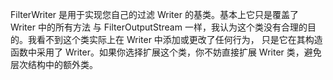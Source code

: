 FilterWriter 是用于实现您自己的过滤 Writer 的基类。基本上它只是覆盖了 Writer 中的所有方法
与 FilterOutputStream 一样，我认为这个类没有合理的目的。我看不到这个类实际上在 Writer 中添加或更改了任何行为，
  只是它在其构造函数中采用了 Writer。如果你选择扩展这个类，你不妨直接扩展 Writer 类，避免层次结构中的额外类。
